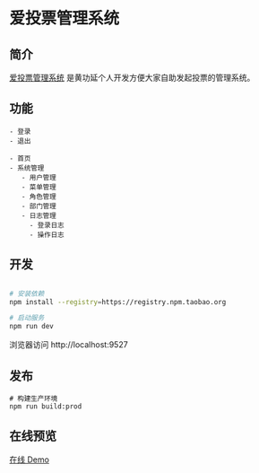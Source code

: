 # 爱投票管理系统

## 简介

[爱投票管理系统](https://www.lovevote.cn) 是黄功延个人开发方便大家自助发起投票的管理系统。


## 功能

```
- 登录
- 退出

- 首页
- 系统管理
   - 用户管理
   - 菜单管理
   - 角色管理
   - 部门管理
   - 日志管理
     - 登录日志
     - 操作日志
```

## 开发

```bash

# 安装依赖
npm install --registry=https://registry.npm.taobao.org

# 启动服务
npm run dev
```

浏览器访问 http://localhost:9527

## 发布

```
# 构建生产环境
npm run build:prod
```

## 在线预览

[在线 Demo](http://www.lovevote.cn)

